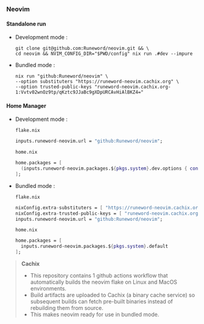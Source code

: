### Neovim

#### Standalone run

* Development mode :
  ```shell
  git clone git@github.com:Runeword/neovim.git && \
  cd neovim && NVIM_CONFIG_DIR="$PWD/config" nix run .#dev --impure
  ```

* Bundled mode :

  ```shell
  nix run "github:Runeword/neovim" \
  --option substituters "https://runeword-neovim.cachix.org" \
  --option trusted-public-keys "runeword-neovim.cachix.org-1:Vvtv02wnOz9tp/qKztc9JJaBc9gXDpURCAvHiAlBKZ4="
  ```

#### Home Manager

* Development mode :

  `flake.nix`
  ```nix
  inputs.runeword-neovim.url = "github:Runeword/neovim";
  ```

  `home.nix`
  ```nix
  home.packages = [
    (inputs.runeword-neovim.packages.${pkgs.system}.dev.options { configPath = "${config.home.homeDirectory}/neovim/config"; })
  ];
  ```

* Bundled mode :

  `flake.nix`
  ```nix
  nixConfig.extra-substituters = [ "https://runeword-neovim.cachix.org" ];
  nixConfig.extra-trusted-public-keys = [ "runeword-neovim.cachix.org-1:Vvtv02wnOz9tp/qKztc9JJaBc9gXDpURCAvHiAlBKZ4=" ];
  inputs.runeword-neovim.url = "github:Runeword/neovim";
  ```

  `home.nix`
  ```nix
  home.packages = [
    inputs.runeword-neovim.packages.${pkgs.system}.default
  ];
  ```

> **Cachix**   
> - This repository contains 1 github actions workflow that automatically builds the neovim flake on Linux and MacOS environments.   
> - Build artifacts are uploaded to Cachix (a binary cache service) so subsequent builds can fetch pre-built binaries instead of rebuilding them from source.   
> - This makes neovim ready for use in bundled mode.
